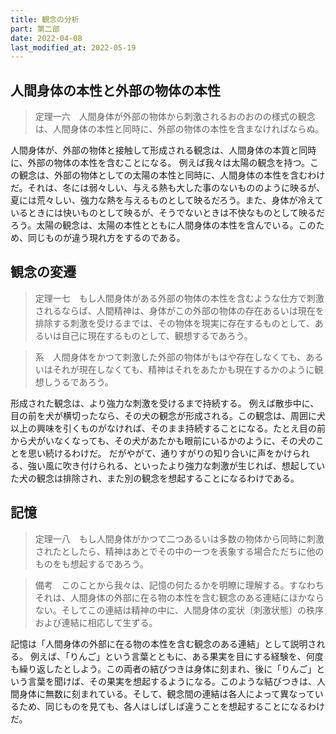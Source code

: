 ```yaml
---
title: 観念の分析
part: 第二部
date: 2022-04-08
last_modified_at: 2022-05-19
---
```


## 人間身体の本性と外部の物体の本性

>定理一六　人間身体が外部の物体から刺激されるおのおのの様式の観念は、人間身体の本性と同時に、外部の物体の本性を含まなければならぬ。

人間身体が、外部の物体と接触して形成される観念は、人間身体の本質と同時に、外部の物体の本性を含むことになる。
例えば我々は太陽の観念を持つ。この観念は、外部の物体としての太陽の本性と同時に、人間身体の本性を含むわけだ。それは、冬には弱々しい、与える熱も大した事のないもののように映るが、夏には荒々しい、強力な熱を与えるものとして映るだろう。また、身体が冷えているときには快いものとして映るが、そうでないときは不快なものとして映るだろう。太陽の観念は、太陽の本性とともに人間身体の本性を含んでいる。このため、同じものが違う現れ方をするのである。

## 観念の変遷

>定理一七　もし人間身体がある外部の物体の本性を含むような仕方で刺激されるならば、人間精神は、身体がこの外部の物体の存在あるいは現在を排除する刺激を受けるまでは、その物体を現実に存在するものとして、あるいは自己に現在するものとして、観想するであろう。

>系　人間身体をかつて刺激した外部の物体がもはや存在しなくても、あるいはそれが現在しなくても、精神はそれをあたかも現在するかのように観想しうるであろう。

形成された観念は、より強力な刺激を受けるまで持続する。
例えば散歩中に、目の前を犬が横切ったなら、その犬の観念が形成される。この観念は、周囲に犬以上の興味を引くものがなければ、そのまま持続することになる。たとえ目の前から犬がいなくなっても、その犬があたかも眼前にいるかのように、その犬のことを思い続けるわけだ。
だがやがて、通りすがりの知り合いに声をかけられる、強い風に吹き付けられる、といったより強力な刺激が生じれば、想起していた犬の観念は排除され、また別の観念を想起することになるわけである。

## 記憶

>定理一八　もし人間身体がかつて二つあるいは多数の物体から同時に刺激されたとしたら、精神はあとでその中の一つを表象する場合ただちに他のものをも想起するであろう。

>備考　このことから我々は、記憶の何たるかを明瞭に理解する。すなわちそれは、人間身体の外部に在る物の本性を含む観念のある連結にほかならない。そしてこの連結は精神の中に、人間身体の変状〔刺激状態〕の秩序および連結に相応して生ずる。

記憶は「人間身体の外部に在る物の本性を含む観念のある連結」として説明される。
例えば、「りんご」という言葉とともに、ある果実を目にする経験を、何度も繰り返したとしよう。この両者の結びつきは身体に刻まれ、後に「りんご」という言葉を聞けば、その果実を想起するようになる。このような結びつきは、人間身体に無数に刻まれている。そして、観念間の連結は各人によって異なっているため、同じものを見ても、各人はしばしば違うことを想起することになるわけだ。
